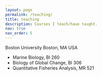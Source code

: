 ```yaml
---
layout: page
permalink: /teaching/
title: teaching
description: Courses I teach/have taught.
nav: true
nav_order: 5
---
```


Boston University Boston, MA USA

- Marine Biology, BI 260
- Biology of Global Change, BI 306
- Quantitative Fisheries Analysis, MR 521